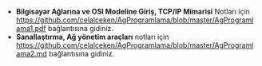 * **Bilgisayar Ağlarına ve OSI Modeline Giriş, TCP/IP Mimarisi** Notları için <https://github.com/celalceken/AgProgramlama/blob/master/AgProgramlama1.pdf> bağlantısına gidiniz.
* **Sanallaştırma, Ağ yönetim araçları** notları için <https://github.com/celalceken/AgProgramlama/blob/master/AgProgramlama2.md> bağlantısına gidiniz.
